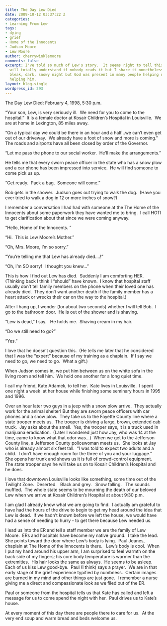 ```yaml
---
title: The Day Lew Died
date: 2009-10-12 03:37:22 Z
categories:
- Learning From Lew
tags:
- dying
- grief
- Home of the Innocents
- Judson Moore
- Lew Moore
author: cherrywinklemoore
comments: false
excerpt: I've told so much of Lew's story.  It seems right to tell this part, too.  I
  will totally understand if nobody reads it but I share it nonetheless.  It was a
  bleak, dark, snowy night but God was present in many people helping us and in Lew,
  helping him.
layout: blog-single
wordpress_id: 293
---
```


The Day Lew Died: February 4, 1998, 5:30 p.m.

“Your son, Lew, is very seriously ill.  We need for you to come to the hospital.”  It is a female doctor at Kosair Children’s Hospital in Louisville.  We are at home in Lexington, 85 miles away.

“On a typical day we could be there in an hour and a half…we can’t even get out of our driveway.  We already have a foot of snow and more is coming.”  The roads and airports have all been closed by order of the Governor.

“Let me pass the phone to our social worker.  He’ll make the arrangements.”

He tells me that every sworn peace officer in the state who has a snow plow and a car phone has been impressed into service.  He will find someone to come pick us up.

“Get ready.  Pack a bag.  Someone will come.”

Bob gets in the shower.  Judson goes out trying to walk the dog.  (Have you ever tried to walk a dog in 12 or more inches of snow?)

I remember a conversation I had had with someone at the The Home of the Innocents about some paperwork they have wanted me to bring.  I call HOTI to get clarification about that since we were coming anyway.

“Hello, Home of the Innocents. “

“Hi.  This is Lew Moore’s Mother.”

“Oh, Mrs. Moore, I’m so sorry.”

“You’re telling me that Lew has already died….!”

“Oh, I’m SO sorry!  I thought you knew…”

This is how I find out Lew has died.  Suddenly I am comforting HER.  (Thinking back I think I “should” have known.  I know that hospital staff usually don’t tell family members on the phone when their loved one has already died.  They don’t want another death if the family member has a heart attack or wrecks their car on the way to the hospital.)

After I hang up, I wonder (for about two seconds) whether I will tell Bob.  I go to the bathroom door.  He is out of the shower and is shaving.

“Lew is dead,” I say.   He holds me.  Shaving cream in my hair.

“Do we still need to go?”

“Yes.”

I love that he doesn’t question this.  (He tells me later that he considered that I was the “expert” because of my training as a chaplain.  If I say we need to go, we need to go.  What a gift.)

When Judson comes in, we put him between us on the white sofa in the living room and tell him.  We hold one another for a long quiet time.

I call my friend, Kate Adamek, to tell her.  Kate lives in Louisville.  I spent one night a week  at her house while finishing some seminary hours in 1995 and 1996.

Over an hour later two guys in a jeep with a snow plow arrive.  They actually work for the animal shelter! But they are sworn peace officers with car phones and a snow plow.  They take us to the Fayette County line where a state trooper meets us.  The trooper is driving a large, brown, extended cab truck.  Jay asks about the smell.  Yes, the trooper says, it is a truck used in marijuana eradication.  (Later I wondered just how Jay, who was 14 at the time, came to know what that odor was...)  When we get to the Jefferson County line, a Jefferson County policewoman meets us.  She looks at Jay who is already almost six feet tall.  “I was told to expect two adults and a child.  I don’t have enough room for the three of you and your luggage.”  She opens her trunk and shows us it is full of crowd-control equipment.  The state trooper says he will take us on to Kosair Children’s Hospital and he does.

I love that downtown Louisville looks like something, some time out of the Twilight Zone.  Deserted.   Black and grey.   Snow falling.   The sounds muffled.  The whole state seems to be mourning the death of our beloved Lew when we arrive at Kosair Children’s Hospital at about 9:30 p.m.

I am glad I already know what we are going to find.  I actually am grateful to have had the hours of the drive to begin to get my head around the idea that Lew is dead.  If we hadn’t known before we left the house, we would have had a sense of needing to hurry - to get there because Lew needed us.

I lead us into the ER and tell a staff member we are the family of Lew Moore.  ERs and hospitals have become my native ground.  I take the lead.  She points toward the door where Lew’s body is lying.  Paul Jeanes, chaplain at The Home of the Innocents is there.   Lew’s body is cool.  When I put my hand around his upper arm, I am surprised to feel warmth on the back side of my fingers; his core body temperature is warmer than the extremities.  His hair looks the same as always.  He seems to be asleep.  Each of us kiss Lew good-bye.  Paul (I think) says a prayer.  We are in that early stage of the grief experience typified by numbness.  Certain images are burned in my mind and other things are just gone.  I remember a nurse giving me a direct and compassionate look as we filed out of the ER.

Paul or someone from the hospital tells us that Kate has called and left a message for us to come spend the night with her.  Paul drives us to Kate’s house.

At every moment of this day there are people there to care for us.  At the very end soup and warm bread and beds welcome us.
